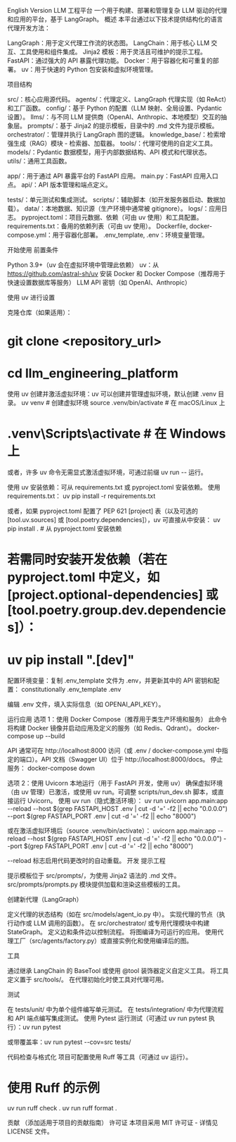 English Version
LLM 工程平台
一个用于构建、部署和管理复杂 LLM 驱动的代理和应用的平台，基于 LangGraph。
概述
本平台通过以下技术提供结构化的语言代理开发方法：

LangGraph：用于定义代理工作流的状态图。
LangChain：用于核心 LLM 交互、工具使用和组件集成。
Jinja2 模板：用于灵活且可维护的提示工程。
FastAPI：通过强大的 API 暴露代理功能。
Docker：用于容器化和可重复的部署。
uv：用于快速的 Python 包安装和虚拟环境管理。

项目结构

src/：核心应用源代码。
agents/：代理定义、LangGraph 代理实现（如 ReAct）和工厂函数。
config/：基于 Python 的配置（LLM 映射、全局设置、Pydantic 设置）。
llms/：与不同 LLM 提供商（OpenAI、Anthropic、本地模型）交互的抽象层。
prompts/：基于 Jinja2 的提示模板，目录中的 .md 文件为提示模板。
orchestrator/：管理并执行 LangGraph 图的逻辑。
knowledge_base/：检索增强生成（RAG）模块 - 检索器、加载器。
tools/：代理可使用的自定义工具。
models/：Pydantic 数据模型，用于内部数据结构、API 模式和代理状态。
utils/：通用工具函数。


app/：用于通过 API 暴露平台的 FastAPI 应用。
main.py：FastAPI 应用入口点。
api/：API 版本管理和端点定义。


tests/：单元测试和集成测试。
scripts/：辅助脚本（如开发服务器启动、数据加载）。
data/：本地数据、知识源（生产环境中通常被 gitignore）。
logs/：应用日志。
pyproject.toml：项目元数据、依赖（可由 uv 使用）和工具配置。
requirements.txt：备用的依赖列表（可由 uv 使用）。
Dockerfile, docker-compose.yml：用于容器化部署。
.env_template, .env：环境变量管理。

开始使用
前置条件

Python 3.9+（uv 会在虚拟环境中管理此依赖）
uv：从 https://github.com/astral-sh/uv 安装
Docker 和 Docker Compose（推荐用于快速设置数据库等服务）
LLM API 密钥（如 OpenAI、Anthropic）

使用 uv 进行设置

克隆仓库（如果适用）：
# git clone <repository_url>
# cd llm_engineering_platform


使用 uv 创建并激活虚拟环境：uv 可以创建并管理虚拟环境，默认创建 .venv 目录。
uv venv # 创建虚拟环境
source .venv/bin/activate # 在 macOS/Linux 上
# .venv\Scripts\activate # 在 Windows 上

或者，许多 uv 命令无需显式激活虚拟环境，可通过前缀 uv run -- 运行。

使用 uv 安装依赖：可从 requirements.txt 或 pyproject.toml 安装依赖。
使用 requirements.txt：
uv pip install -r requirements.txt

或者，如果 pyproject.toml 配置了 PEP 621 [project] 表（以及可选的 [tool.uv.sources] 或 [tool.poetry.dependencies]），uv 可直接从中安装：
uv pip install . # 从 pyproject.toml 安装依赖
# 若需同时安装开发依赖（若在 pyproject.toml 中定义，如 [project.optional-dependencies] 或 [tool.poetry.group.dev.dependencies]）：
# uv pip install ".[dev]"


配置环境变量：复制 .env_template 文件为 .env，并更新其中的 API 密钥和配置：
constitutionally .env_template .env

编辑 .env 文件，填入实际信息（如 OPENAI_API_KEY）。


运行应用
选项 1：使用 Docker Compose（推荐用于类生产环境和服务）
此命令将构建 Docker 镜像并启动应用及定义的服务（如 Redis、Qdrant）。
docker-compose up --build

API 通常可在 http://localhost:8000 访问（或 .env / docker-compose.yml 中指定的端口）。API 文档（Swagger UI）位于 http://localhost:8000/docs。
停止服务：
docker-compose down

选项 2：使用 Uvicorn 本地运行（用于 FastAPI 开发，使用 uv）
确保虚拟环境（由 uv 管理）已激活，或使用 uv run。可调整 scripts/run_dev.sh 脚本，或直接运行 Uvicorn。
使用 uv run（隐式激活环境）：
uv run uvicorn app.main:app --reload --host $(grep FASTAPI_HOST .env | cut -d '=' -f2 || echo "0.0.0.0") --port $(grep FASTAPI_PORT .env | cut -d '=' -f2 || echo "8000")

或在激活虚拟环境后（source .venv/bin/activate）：
uvicorn app.main:app --reload --host $(grep FASTAPI_HOST .env | cut -d '=' -f2 || echo "0.0.0.0") --port $(grep FASTAPI_PORT .env | cut -d '=' -f2 || echo "8000")

--reload 标志启用代码更改时的自动重载。
开发
提示工程

提示模板位于 src/prompts/，为使用 Jinja2 语法的 .md 文件。
src/prompts/prompts.py 模块提供加载和渲染这些模板的工具。

创建新代理（LangGraph）

定义代理的状态结构（如在 src/models/agent_io.py 中）。
实现代理的节点（执行动作或 LLM 调用的函数）。
在 src/orchestrator/ 或专用代理模块中构建 StateGraph。
定义边和条件边以控制流程。
将图编译为可运行的应用。
使用代理工厂（src/agents/factory.py）或直接实例化和使用编译后的图。

工具

通过继承 LangChain 的 BaseTool 或使用 @tool 装饰器定义自定义工具。
将工具定义置于 src/tools/。
在代理初始化时使工具对代理可用。

测试

在 tests/unit/ 中为单个组件编写单元测试。
在 tests/integration/ 中为代理流程和 API 端点编写集成测试。
使用 Pytest 运行测试（可通过 uv run pytest 执行）：uv run pytest

或带覆盖率：uv run pytest --cov=src tests/



代码检查与格式化
项目可配置使用 Ruff 等工具（可通过 uv 运行）。
# 使用 Ruff 的示例
uv run ruff check .
uv run ruff format .

贡献
（添加适用于项目的贡献指南）
许可证
本项目采用 MIT 许可证 - 详情见 LICENSE 文件。
